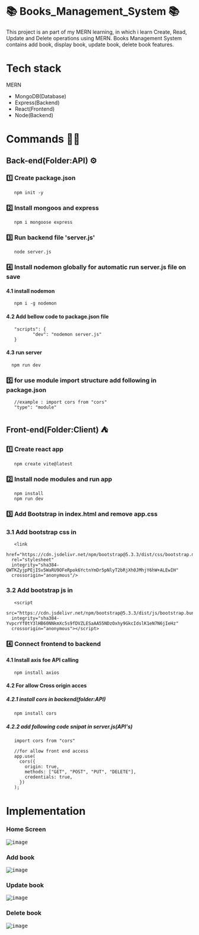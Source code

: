 # 📚 Books_Management_System 📚
This project is an part of my MERN learning, in which i learn Create, Read, Update and Delete operations using MERN. Books Management System contains add book, display book, update book, delete book features.

# Tech stack
MERN
- MongoDB(Database)
- Express(Backend)
- React(Frontend)
- Node(Backend)

# Commands 👨‍🏫
## Back-end(Folder:API) ⚙
### 1️⃣ Create package.json
       npm init -y
### 2️⃣ Install mongoos and express 
       npm i mongoose express
### 3️⃣ Run backend file 'server.js'
       node server.js
### 4️⃣ Install nodemon globally for automatic run server.js file on save
#### 4.1 install nodemon 
       npm i -g nodemon
#### 4.2 Add bellow code to package.json file
       "scripts": {
              "dev": "nodemon server.js"
       }
#### 4.3 run server
      npm run dev

### 5️⃣ for use module import structure add following in package.json
       //example : import cors from "cors"
       "type": "module"

## Front-end(Folder:Client)  ⛺
### 1️⃣ Create react app
       npm create vite@latest
### 2️⃣ Install node modules and run app
       npm install
       npm run dev
### 3️⃣ Add Bootstrap in index.html and remove app.css 
### 3.1 Add bootstrap css in <head>
       <link
      href="https://cdn.jsdelivr.net/npm/bootstrap@5.3.3/dist/css/bootstrap.min.css"
      rel="stylesheet"
      integrity="sha384-QWTKZyjpPEjISv5WaRU9OFeRpok6YctnYmDr5pNlyT2bRjXh0JMhjY6hW+ALEwIH"
      crossorigin="anonymous"/>
### 3.2 Add bootstrap js in <head>
       <script
      src="https://cdn.jsdelivr.net/npm/bootstrap@5.3.3/dist/js/bootstrap.bundle.min.js"
      integrity="sha384-YvpcrYf0tY3lHB60NNkmXc5s9fDVZLESaAA55NDzOxhy9GkcIdslK1eN7N6jIeHz"
      crossorigin="anonymous"></script>
### 4️⃣ Connect frontend to backend
#### 4.1 Install axis foe API calling 
       npm install axios
#### 4.2 For allow Cross origin acces
##### 4.2.1 install cors in backend(folder:API)
       npm install cors
##### 4.2.2 add following code snipat in server.js(API's)
       import cors from "cors"

       //for allow front end access
       app.use(
         cors({
           origin: true,
           methods: ["GET", "POST", "PUT", "DELETE"],
           credentials: true,
         })
       );

# Implementation
### Home Screen
<kbd>![image](https://github.com/Nimisha-Mavar/Books_Management_System/assets/112267753/26dedaff-5df6-4276-9a6f-f39c844e20ed)</kbd>

### Add book
<kbd>![image](https://github.com/Nimisha-Mavar/Books_Management_System/assets/112267753/a0aec7cc-8d73-4d99-b1f2-ad2fcb5fda98)</kbd>

### Update book
<kbd>![image](https://github.com/Nimisha-Mavar/Books_Management_System/assets/112267753/00bf0716-fab2-40a6-8d7f-8966365f70f0)</kbd>

### Delete book
<kbd>![image](https://github.com/Nimisha-Mavar/Books_Management_System/assets/112267753/9e540ec1-0a79-4b02-a16d-aa627589753c)</kbd>
